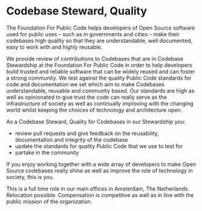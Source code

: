 # Codebase Steward, Quality

The Foundation For Public Code helps developers of Open Source software used for public uses – such as in governments and cities – make their codebases high quality so that they are understandable, well documented, easy to work with and highly reusable.

We provide review of contributions to Codebases that are in Codebase Stewardship at the Foundation For Public Code in order to help developers build trusted and reliable software that can be widely reused and can foster a strong community. We test against the quality Public Code standards for code and documentation we set which aim to make Codebases understandable, reusable and community based. Our standards are high as well as opinionated to give trust the code can really serve as the infrastructure of society as well as continually improving with the changing world whilst keeping the choices of technology and architecture open.

As a Codebase Steward, Quality for Codebases in our Stewardship you:

* review pull requests and give feedback on the reusability, documentation and integrity of the codebase
* update the standards for quality Public Code that we use to test for
* partake in the community

If you enjoy working together with a wide array of developers to make Open Source codebases really shine as well as improve the role of technology in society, this is you.

This is a full time role in our main offices in Amsterdam, The Netherlands. Relocation possible. Compensation is competitive as well as in line with the public mission of the organization.
